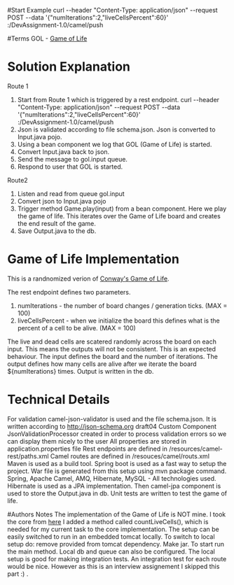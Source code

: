 #Start Example
curl  --header "Content-Type: application/json" --request POST --data '{"numIterations":2,"liveCellsPercent":60}' \
 <host>:<port>/DevAssignment-1.0/camel/push
 
#Terms
GOL - [Game of Life](https://en.wikipedia.org/wiki/Conway%27s_Game_of_Life)

# Solution Explanation
Route 1
1. Start from Route 1 which is triggered by a rest endpoint.
curl  --header "Content-Type: application/json" --request POST --data '{"numIterations":2,"liveCellsPercent":60}' \
 <host>:<port>/DevAssignment-1.0/camel/push
2. Json is validated according to file schema.json. Json is converted to Input.java pojo.
3. Using a bean component we log that GOL (Game of Life) is started.
4. Convert Input.java back to json.
5. Send the message to gol.input queue.
6. Respond to user that GOL is started.

Route2
1. Listen and read from queue gol.input
2. Convert json to Input.java pojo
3. Trigger method Game.play(input) from a bean component. Here we play the game of life. 
   This iterates over the Game of Life board and creates the end result of the game.
4. Save Output.java to the db.

# Game of Life Implementation

This is a randnomized verion of [Conway's Game of Life](https://en.wikipedia.org/wiki/Conway%27s_Game_of_Life).

The rest endpoint defines two parameters.
1. numIterations - the number of board changes / generation ticks. (MAX = 100)
2. liveCellsPercent - when we initialize the board this defines what is the percent of a cell to be alive. (MAX = 100)

The live and dead cells are scatered randomly across the board on each input. This means the outputs will not be consistent. 
This is an expected behaviour.
The input defines the board and the number of iterations.
The output defines how many cells are alive after we iterate the board ${numIterations} times. Output is written in the db.

# Technical Details
For validation camel-json-validator is used and the file schema.json. It is written according to http://json-schema.org  draft04
Custom Component JsonValidationProcessor created in order to process validation errors so we can display them nicely to the user
All properties are stored in application.properties file
Rest endpoints are defined in /resources/camel-rest/paths.xml
Camel routes are defined in /resouces/camel/routs.xml
Maven is used as a build tool.
Spring boot is used as a fast way to setup the project. War file is generated from this setup using mvn package command.
Spring, Apache Camel, AMQ, Hibernate, MySQL - All technologies used.
Hibernate is used as a JPA implementation. Then camel-jpa component is used to store the Output.java in db.
Unit tests are written to test the game of life.

#Authors Notes
The implementation of the Game of Life is NOT mine. I took the core from [here](https://github.com/inoryy/game-of-life-java/tree/master/src/main/java/gof/core)
I added a method called countLiveCells(), which is needed for my current task to the core implementation.
The setup can be easily switched to run in an embedded tomcat locally.
To switch to local setup do: remove <scope>provided</scope> from tomcat dependency. Make <packaging>jar</packaging>. To start run the main method.
Local db and queue can also be configured. The local setup is good for making integration tests.
An integration test for each route would be nice. However as this is an interview assignement I skipped this part :) .





